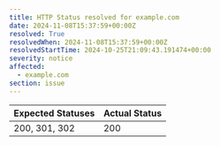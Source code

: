 ```yaml
---
title: HTTP Status resolved for example.com
date: 2024-11-08T15:37:59+00:00Z
resolved: True
resolvedWhen: 2024-11-08T15:37:59+00:00Z
resolvedStartTime: 2024-10-25T21:09:43.191474+00:00
severity: notice
affected:
  - example.com
section: issue
---
```


| Expected Statuses | Actual Status  |
|-------------------|----------------|
| 200, 301, 302 | 200 |
